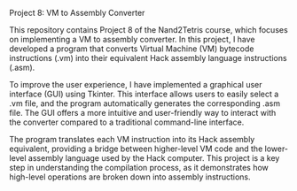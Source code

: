 Project 8: VM to Assembly Converter

This repository contains Project 8 of the Nand2Tetris course, which focuses on implementing a VM to assembly converter. In this project, I have developed a program that converts Virtual Machine (VM) bytecode instructions (.vm) into their equivalent Hack assembly language instructions (.asm).

To improve the user experience, I have implemented a graphical user interface (GUI) using Tkinter. This interface allows users to easily select a .vm file, and the program automatically generates the corresponding .asm file. The GUI offers a more intuitive and user-friendly way to interact with the converter compared to a traditional command-line interface.

The program translates each VM instruction into its Hack assembly equivalent, providing a bridge between higher-level VM code and the lower-level assembly language used by the Hack computer. This project is a key step in understanding the compilation process, as it demonstrates how high-level operations are broken down into assembly instructions.
